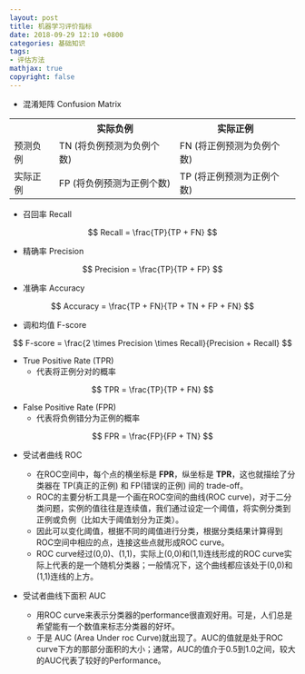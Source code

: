 ```yaml
---
layout: post
title: 机器学习评价指标
date: 2018-09-29 12:10 +0800
categories: 基础知识
tags:
- 评估方法
mathjax: true
copyright: false
---
```



- 混淆矩阵 Confusion Matrix

<table>
<tr>
 <th></th>
 <th>实际负例</th>
 <th>实际正例</th>
</tr>

<tr>
 <td>预测负例</td>
 <td>TN  (将负例预测为负例个数)</td>
 <td>FN  (将正例预测为负例个数)</td>
</tr>

<tr>
 <td>实际正例</td>
 <td>FP  (将负例预测为正例个数)</td>
 <td>TP  (将正例预测为正例个数)</td>
</tr>
</table>


- 召回率 Recall

$$ Recall = \frac{TP}{TP + FN} $$


- 精确率 Precision

$$ Precision = \frac{TP}{TP + FP} $$


- 准确率 Accuracy

$$ Accuracy = \frac{TP + FN}{TP + TN + FP + FN} $$


- 调和均值 F-score

$$ F-score = \frac{2 \times Precision \times Recall}{Precision + Recall} $$


- True Positive Rate (TPR)
    - 代表将正例分对的概率

$$ TPR = \frac{TP}{TP + FN} $$

- False Positive Rate (FPR)
    - 代表将负例错分为正例的概率

$$ FPR = \frac{FP}{FP + TN} $$


- 受试者曲线 ROC
    - 在ROC空间中，每个点的横坐标是 **FPR**，纵坐标是 **TPR**，这也就描绘了分类器在 TP(真正的正例) 和 FP(错误的正例) 间的 trade-off。
    - ROC的主要分析工具是一个画在ROC空间的曲线(ROC curve)，对于二分类问题，实例的值往往是连续值，我们通过设定一个阈值，将实例分类到正例或负例（比如大于阈值划分为正类）。
    - 因此可以变化阈值，根据不同的阈值进行分类，根据分类结果计算得到ROC空间中相应的点，连接这些点就形成ROC curve。
    - ROC curve经过(0,0)、(1,1)，实际上(0,0)和(1,1)连线形成的ROC curve实际上代表的是一个随机分类器；一般情况下，这个曲线都应该处于(0,0)和(1,1)连线的上方。


- 受试者曲线下面积 AUC
    - 用ROC curve来表示分类器的performance很直观好用。可是，人们总是希望能有一个数值来标志分类器的好坏。
    - 于是 AUC (Area Under roc Curve)就出现了。AUC的值就是处于ROC curve下方的那部分面积的大小；通常，AUC的值介于0.5到1.0之间，较大的AUC代表了较好的Performance。

